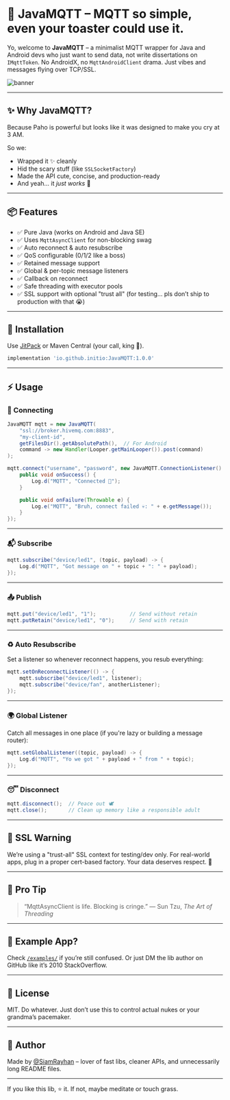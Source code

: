 # 🐝 JavaMQTT – MQTT so simple, even your toaster could use it.

Yo, welcome to **JavaMQTT** – a minimalist MQTT wrapper for Java and Android devs who just want to send data, not write dissertations on `IMqttToken`. No AndroidX, no `MqttAndroidClient` drama. Just vibes and messages flying over TCP/SSL.

![banner]([https://templates.peakboard.com/Intralogistics-Order-Parts-with-MQTT/img/peakboard-mqtt-dashboards.gif])

---

## ✨ Why JavaMQTT?

Because Paho is powerful but looks like it was designed to make you cry at 3 AM.

So we:
- Wrapped it ✨ cleanly
- Hid the scary stuff (like `SSLSocketFactory`)
- Made the API cute, concise, and production-ready
- And yeah... it *just works* 🚀

---

## 📦 Features

- ✅ Pure Java (works on Android and Java SE)
- ✅ Uses `MqttAsyncClient` for non-blocking swag
- ✅ Auto reconnect & auto resubscribe
- ✅ QoS configurable (0/1/2 like a boss)
- ✅ Retained message support
- ✅ Global & per-topic message listeners
- ✅ Callback on reconnect
- ✅ Safe threading with executor pools
- ✅ SSL support with optional "trust all" (for testing... pls don’t ship to production with that 😭)

---

## 🧪 Installation

Use [JitPack](https://jitpack.io) or Maven Central (your call, king 👑).

```gradle
implementation 'io.github.initio:JavaMQTT:1.0.0'
````

---

## ⚡ Usage

### 🔌 Connecting

```java
JavaMQTT mqtt = new JavaMQTT(
    "ssl://broker.hivemq.com:8883",
    "my-client-id",
    getFilesDir().getAbsolutePath(),  // For Android
    command -> new Handler(Looper.getMainLooper()).post(command)
);

mqtt.connect("username", "password", new JavaMQTT.ConnectionListener() {
    public void onSuccess() {
        Log.d("MQTT", "Connected 🎉");
    }

    public void onFailure(Throwable e) {
        Log.e("MQTT", "Bruh, connect failed 💀: " + e.getMessage());
    }
});
```

---

### 📬 Subscribe

```java
mqtt.subscribe("device/led1", (topic, payload) -> {
    Log.d("MQTT", "Got message on " + topic + ": " + payload);
});
```

---

### 📤 Publish

```java
mqtt.put("device/led1", "1");           // Send without retain
mqtt.putRetain("device/led1", "0");     // Send with retain
```

---

### ♻️ Auto Resubscribe

Set a listener so whenever reconnect happens, you resub everything:

```java
mqtt.setOnReconnectListener(() -> {
    mqtt.subscribe("device/led1", listener);
    mqtt.subscribe("device/fan", anotherListener);
});
```

---

### 🌍 Global Listener

Catch all messages in one place (if you're lazy or building a message router):

```java
mqtt.setGlobalListener((topic, payload) -> {
    Log.d("MQTT", "Yo we got " + payload + " from " + topic);
});
```

---

### 😴 Disconnect

```java
mqtt.disconnect();  // Peace out 🕊️
mqtt.close();       // Clean up memory like a responsible adult
```

---

## 🔐 SSL Warning

We’re using a "trust-all" SSL context for testing/dev only. For real-world apps, plug in a proper cert-based factory. Your data deserves respect. 😤

---

## 🧠 Pro Tip

> “MqttAsyncClient is life. Blocking is cringe.”
> — Sun Tzu, *The Art of Threading*

---

## 👀 Example App?

Check [`/examples/`](./examples/) if you’re still confused. Or just DM the lib author on GitHub like it’s 2010 StackOverflow.

---

## 🧼 License

MIT. Do whatever. Just don’t use this to control actual nukes or your grandma’s pacemaker.

---

## 🦄 Author

Made by [@SiamRayhan](https://instagram.com/thesiamrayhan) – lover of fast libs, cleaner APIs, and unnecessarily long README files.

---

 If you like this lib, ⭐ it. If not, maybe meditate or touch grass.
